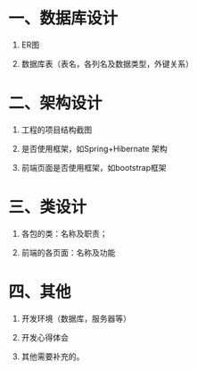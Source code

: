 # 一、数据库设计    

1. ER图

2. 数据库表（表名，各列名及数据类型，外键关系）

# 二、架构设计

1. 工程的项目结构截图

2. 是否使用框架，如Spring+Hibernate 架构

3. 前端页面是否使用框架，如bootstrap框架

# 三、类设计

1. 各包的类：名称及职责；

2. 前端的各页面：名称及功能

# 四、其他

1. 开发环境（数据库，服务器等）

2. 开发心得体会

3. 其他需要补充的。

